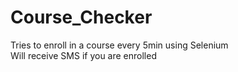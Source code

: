 # Course_Checker

Tries to enroll in a course every 5min using Selenium <br />
Will receive SMS if you are enrolled 
